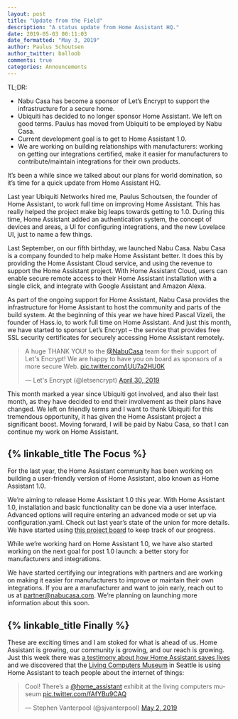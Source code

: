 ```yaml
---
layout: post
title: "Update from the Field"
description: "A status update from Home Assistant HQ."
date: 2019-05-03 00:11:03
date_formatted: "May 3, 2019"
author: Paulus Schoutsen
author_twitter: balloob
comments: true
categories: Announcements
---
```


TL;DR:
- Nabu Casa has become a sponsor of Let’s Encrypt to support the infrastructure for a secure home.
- Ubiquiti has decided to no longer sponsor Home Assistant. We left on good terms. Paulus has moved from Ubiquiti to be employed by Nabu Casa.
- Current development goal is to get to Home Assistant 1.0.
- We are working on building relationships with manufacturers: working on getting our integrations certified, make it easier for manufacturers to contribute/maintain integrations for their own products.

It’s been a while since we talked about our plans for world domination, so it’s time for a quick update from Home Assistant HQ.

Last year Ubiquiti Networks hired me, Paulus Schoutsen, the founder of Home Assistant, to work full time on improving Home Assistant. This has really helped the project make big leaps towards getting to 1.0. During this time, Home Assistant added an authentication system, the concept of devices and areas, a UI for configuring integrations, and the new Lovelace UI, just to name a few things.

Last September, on our fifth birthday, we launched Nabu Casa. Nabu Casa is a company founded to help make Home Assistant better. It does this by providing the Home Assistant Cloud service, and using the revenue to support the Home Assistant project. With Home Assistant Cloud, users can enable secure remote access to their Home Assistant installation with a single click, and integrate with Google Assistant and Amazon Alexa.

As part of the ongoing support for Home Assistant, Nabu Casa provides the infrastructure for Home Assistant to host the community and parts of the build system. At the beginning of this year we have hired Pascal Vizeli, the founder of Hass.io, to work full time on Home Assistant. And just this month, we have started to sponsor Let’s Encrypt – the service that provides free SSL security certificates for securely accessing Home Assistant remotely.

<blockquote class="twitter-tweet" data-lang="en"><p lang="en" dir="ltr">A huge THANK YOU! to the <a href="https://twitter.com/NabuCasa?ref_src=twsrc%5Etfw">@NabuCasa</a> team for their support of Let&#39;s Encrypt! We are happy to have you on board as sponsors of a more secure Web. <a href="https://t.co/jUU7a2HU0K">pic.twitter.com/jUU7a2HU0K</a></p>&mdash; Let&#39;s Encrypt (@letsencrypt) <a href="https://twitter.com/letsencrypt/status/1123311810122256384?ref_src=twsrc%5Etfw">April 30, 2019</a>
</blockquote>

This month marked a year since Ubiquiti got involved, and also their last month, as they have decided to end their involvement as their plans have changed. We left on friendly terms and I want to thank Ubiquiti for this tremendous opportunity, it has given the Home Assistant project a significant boost. Moving forward, I will be paid by Nabu Casa, so that I can continue my work on Home Assistant.

## {% linkable_title The Focus %}

For the last year, the Home Assistant community has been working on building a user-friendly version of Home Assistant, also known as Home Assistant 1.0.

We’re aiming to release Home Assistant 1.0 this year. With Home Assistant 1.0, installation and basic functionality can be done via a user interface. Advanced options will require entering an advanced mode or set up via configuration.yaml. Check out last year’s state of the union for more details. We have started using [this project board](https://github.com/orgs/home-assistant/projects/1) to keep track of our progress.

While we’re working hard on Home Assistant 1.0, we have also started working on the next goal for post 1.0 launch: a better story for manufacturers and integrations.

We have started certifying our integrations with partners and are working on making it easier for manufacturers to improve or maintain their own integrations. If you are a manufacturer and want to join early, reach out to us at [partner@nabucasa.com](mailto:partner@nabucasa.com). We’re planning on launching more information about this soon.

## {% linkable_title Finally %}

These are exciting times and I am stoked for what is ahead of us. Home Assistant is growing, our community is growing, and our reach is growing. Just this week there was [a testimony about how Home Assistant saves lives](https://news.ycombinator.com/item?id=19806159) and we discovered that the [Living Computers Museum](https://livingcomputers.org/) in Seattle is using Home Assistant to teach people about the internet of things:

<blockquote class="twitter-tweet" data-lang="en"><p lang="en" dir="ltr">Cool! There’s a <a href="https://twitter.com/home_assistant?ref_src=twsrc%5Etfw">@home_assistant</a> exhibit at the living computers museum <a href="https://t.co/fAfYBu9CAQ">pic.twitter.com/fAfYBu9CAQ</a></p>&mdash; Stephen Vanterpool (@sjvanterpool) <a href="https://twitter.com/sjvanterpool/status/1124035433212649475?ref_src=twsrc%5Etfw">May 2, 2019</a>
</blockquote>

